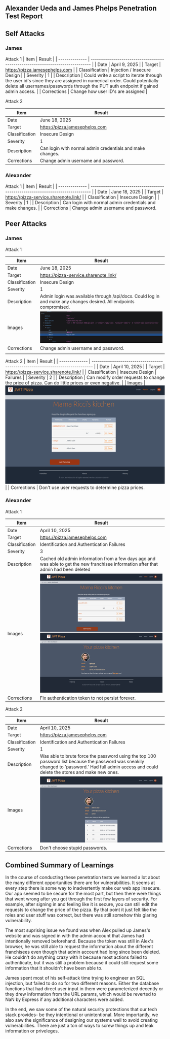 ## Alexander Ueda and James Phelps Penetration Test Report 

## Self Attacks
### James
Attack 1
| Item           | Result                                                                         |
| -------------- | ------------------------------------------------------------------------------ |
| Date           | April 9, 2025                                                                  |
| Target         | https://pizza.jamesephelps.com                                                      |
| Classification | Injection / Insecure Design                                                                |
| Severity       | 1                                                                              |
| Description    | Could write a script to iterate through the user id's since they are assigned in numerical order. Could potentially delete all usernames/passwords through the PUT auth endpoint if gained admin access.                 |
| Corrections    | Change how user ID's are assigned                                                         |

Attack 2

| Item           | Result                                                                         |
| -------------- | ------------------------------------------------------------------------------ |
| Date           | June 18, 2025                                                                  |
| Target         | https://pizza.jamesephelps.com                                                                |
| Classification | Insecure Design                                                               |
| Severity       | 1                                                                              |
| Description    | Can login with normal admin credentials and make changes.   |
| Corrections    | Change admin username and password.  

### Alexander
Attack 1
| Item           | Result                                                                         |
| -------------- | ------------------------------------------------------------------------------ |
| Date           | June 18, 2025                                                                  |
| Target         | https://pizza-service.sharenote.link/                                                                  |
| Classification | Insecure Design                                                               |
| Severity       | 1                                                                              |
| Description    | Can login with normal admin credentials and make changes.   |
| Corrections    | Change admin username and password.  
                  
## Peer Attacks
### James 
Attack 1

| Item           | Result                                                                         |
| -------------- | ------------------------------------------------------------------------------ |
| Date           | June 18, 2025                                                                  |
| Target         | https://pizza-service.sharenote.link/                                                                  |
| Classification | Insecure Design                                                               |
| Severity       | 1                                                                              |
| Description    | Admin login was available through /api/docs. Could log in and make any changes desired. All endpoints compromised.       |
| Images         | ![exposedCreds](exposedCreds.png)  |
| Corrections    | Change admin username and password.  
                                                         |
Attack 2
| Item           | Result                                                                         |
| -------------- | ------------------------------------------------------------------------------ |
| Date           | April 10, 2025                                                                  |
| Target         | https://pizza-service.sharenote.link/                                                       |
| Classification | Insecure Design | Failures                                                                    |
| Severity       | 2                                                                             |
| Description    | Can modify order requests to change the price of pizza. Can do little prices or even negative.  |
| Images         | ![negativeMonies](negativeMonies.png)  |
| Corrections    | Don't use user requests to determine pizza prices. 

### Alexander
Attack 1

| Item           | Result                                                                         |
| -------------- | ------------------------------------------------------------------------------ |
| Date           | April 10, 2025                                                                  |
| Target         | https://pizza.jamesephelps.com                                                       |
| Classification | Identification and Authentication Failures                                                                    |
| Severity       | 3                                                                              |
| Description    | Cached old admin information from a few days ago and was able to get the new franchisee information after that admin had been deleted   |
| Images         | ![expiredToken](expiredTokenFranchiseeList.png) ![cachedAdmin](deletedCachedAdmin.png)  |
| Corrections    | Fix authentication token to not persist forever.  

Attack 2

| Item           | Result                                                                         |
| -------------- | ------------------------------------------------------------------------------ |
| Date           | April 10, 2025                                                                  |
| Target         | https://pizza.jamesephelps.com                                                       |
| Classification | Identification and Authentication Failures                                                                    |
| Severity       | 1                                                                             |
| Description    | Was able to brute force the password using the top 100 password list because the password was sneakily changed to 'password.' Had full admin access and could delete the stores and make new ones.  |
| Images         | ![bruteForceAdmin](bruteForcedAdmin.png)  |
| Corrections    | Don't choose stupid passwords. 

                                    

## Combined Summary of Learnings
  In the course of conducting these penetration tests we learned a lot about the many different opportunities there are for vulnerabilities. It seems at every step there is some way to inadvertently make our web app insecure. Our app seemed to be secure for the most part, but then there were things that went wrong after you got through the first few layers of security. For example, after signing in and feeling like it is secure, you can still edit the requests to change the price of the pizza. By that point it just felt like the roles and user stuff was correct, but there was still somehow this glaring vulnerability.

  The most suprising issue we found was when Alex pulled up James's website and was signed in with the admin account that James had intentionally removed beforehand. Because the token was still in Alex's browser, he was still able to request the information about the different franchisees even though that admin account had long since been deleted. He couldn't do anything crazy with it because most actions failed to authenticate, but it was still a problem because it could still request some information that it shouldn't have been able to.

  James spent most of his self-attack time trying to engineer an SQL injection, but failed to do so for two different reasons. Either the database functions that had direct user input in them were parameterized decently or they drew information from the URL params, which would be reverted to NaN by Express if any additional characters were added.

  In the end, we saw some of the natural security protections that our tech stack provides- be they intentional or unintentional. More importantly, we also saw the significance of designing our systems well to avoid creating vulnerabilities. There are just a ton of ways to screw things up and leak information or priveleges.
